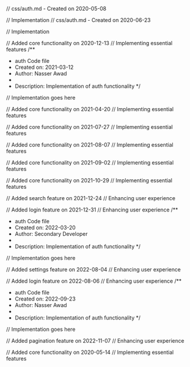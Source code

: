 // css/auth.md - Created on 2020-05-08

// Implementation
// css/auth.md - Created on 2020-06-23

// Implementation

// Added core functionality on 2020-12-13
// Implementing essential features
/**
 * auth Code file
 * Created on: 2021-03-12
 * Author: Nasser Awad
 *
 * Description: Implementation of auth functionality
 */
 
// Implementation goes here


// Added core functionality on 2021-04-20
// Implementing essential features

// Added core functionality on 2021-07-27
// Implementing essential features

// Added core functionality on 2021-08-07
// Implementing essential features

// Added core functionality on 2021-09-02
// Implementing essential features

// Added core functionality on 2021-10-29
// Implementing essential features

// Added search feature on 2021-12-24
// Enhancing user experience

// Added login feature on 2021-12-31
// Enhancing user experience
/**
 * auth Code file
 * Created on: 2022-03-20
 * Author: Secondary Developer
 *
 * Description: Implementation of auth functionality
 */
 
// Implementation goes here


// Added settings feature on 2022-08-04
// Enhancing user experience

// Added login feature on 2022-08-06
// Enhancing user experience
/**
 * auth Code file
 * Created on: 2022-09-23
 * Author: Nasser Awad
 *
 * Description: Implementation of auth functionality
 */
 
// Implementation goes here


// Added pagination feature on 2022-11-07
// Enhancing user experience

// Added core functionality on 2020-05-14
// Implementing essential features
